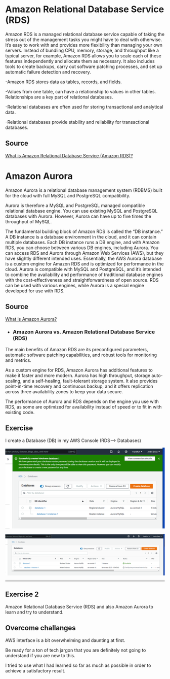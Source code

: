 # Amazon Relational Database Service (RDS)

Amazon RDS is a managed relational database service capable of taking the stress out of the management tasks you might have to deal with otherwise. It’s easy to work with and provides more flexibility than managing your own servers. Instead of bundling CPU, memory, storage, and throughput like a typical server, for example, Amazon RDS allows you to scale each of these features independently and allocate them as necessary. It also includes tools to create backups, carry out software patching processes, and set up automatic failure detection and recovery.

-Amazon RDS stores data as tables, records, and fields.

-Values from one table, can have a relationship to values in other tables. Relationships are a key part of relational databases.

-Relational databases are often used for storing transactional and analytical data.

-Relational databases provide stability and reliability for transactional databases.

## Source

[What is Amazon Relational Database Service (Amazon RDS)?](https://docs.aws.amazon.com/AmazonRDS/latest/UserGuide/Welcome.html)

# Amazon Aurora

Amazon Aurora is a relational database management system (RDBMS) built for the cloud with full MySQL and PostgreSQL compatibility.

Aurora is therefore a MySQL and PostgreSQL managed compatible relational database engine. You can use existing MySQL and PostgreSQL databases with Aurora. However, Aurora can have up to five times the throughput of MySQL.

The fundamental building block of Amazon RDS is called the “DB instance.” A DB instance is a database environment in the cloud, and it can contain multiple databases. Each DB instance runs a DB engine, and with Amazon RDS, you can choose between various DB engines, including Aurora.
You can access RDS and Aurora through Amazon Web Services (AWS), but they have slightly different intended uses. Essentially, the AWS Aurora database is a custom engine for Amazon RDS and is optimized for performance in the cloud.
Aurora is compatible with MySQL and PostgreSQL, and it’s intended to combine the availability and performance of traditional database engines with the cost-effectiveness and straightforwardness of open source. RDS can be used with various engines, while Aurora is a special engine developed for use with RDS.

## Source

[What is Amazon Aurora?](https://docs.aws.amazon.com/AmazonRDS/latest/AuroraUserGuide/CHAP_AuroraOverview.html)

- ### Amazon Aurora vs. Amazon Relational Database Service (RDS)

The main benefits of Amazon RDS are its preconfigured parameters, automatic software patching capabilities, and robust tools for monitoring and metrics.

As a custom engine for RDS, Amazon Aurora has additional features to make it faster and more modern. Aurora has high throughput, storage auto-scaling, and a self-healing, fault-tolerant storage system. It also provides point-in-time recovery and continuous backup, and it offers replication across three availability zones to keep your data secure.

The performance of Aurora and RDS depends on the engine you use with RDS, as some are optimized for availability instead of speed or to fit in with existing code.

## Exercise

I create a Database (DB) in my AWS Console (RDS--> Databases)

![Database1](../00_includes/AWS-13%20Files%2CApp%20Services%2CCDN%2CDNS%2CDatabase/Database1.PNG)

![Database2](../00_includes/AWS-13%20Files%2CApp%20Services%2CCDN%2CDNS%2CDatabase/Database2.PNG)

---

## Exercise 2

Amazon Relational Database Service (RDS) and also Amazon Aurora to learn and try to understand.

## Overcome challanges

AWS interface is a bit overwhelming and daunting at first.

Be ready for a ton of tech jargon that you are definitely not going to understand if you are new to this.

I tried to use what I had learned so far as much as possible in order to achieve a satisfactory result.